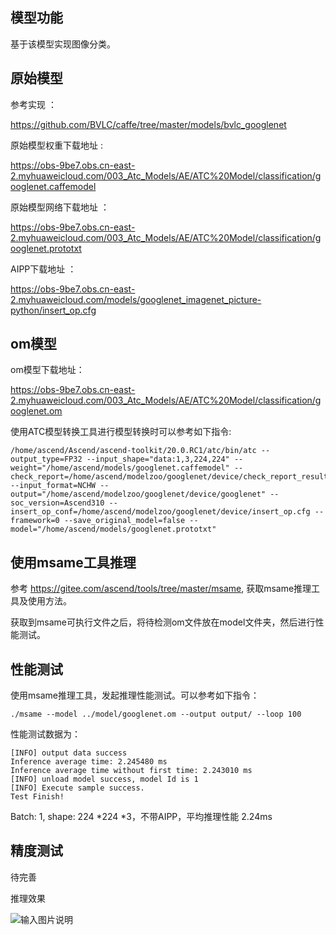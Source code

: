 ## 模型功能

 基于该模型实现图像分类。

## 原始模型

参考实现 ：

https://github.com/BVLC/caffe/tree/master/models/bvlc_googlenet

原始模型权重下载地址 :

https://obs-9be7.obs.cn-east-2.myhuaweicloud.com/003_Atc_Models/AE/ATC%20Model/classification/googlenet.caffemodel

原始模型网络下载地址 ：

https://obs-9be7.obs.cn-east-2.myhuaweicloud.com/003_Atc_Models/AE/ATC%20Model/classification/googlenet.prototxt

AIPP下载地址 ：

https://obs-9be7.obs.cn-east-2.myhuaweicloud.com/models/googlenet_imagenet_picture-python/insert_op.cfg

## om模型

om模型下载地址：

https://obs-9be7.obs.cn-east-2.myhuaweicloud.com/003_Atc_Models/AE/ATC%20Model/classification/googlenet.om

使用ATC模型转换工具进行模型转换时可以参考如下指令:

```
/home/ascend/Ascend/ascend-toolkit/20.0.RC1/atc/bin/atc --output_type=FP32 --input_shape="data:1,3,224,224" --weight="/home/ascend/models/googlenet.caffemodel" --check_report=/home/ascend/modelzoo/googlenet/device/check_report_result.json --input_format=NCHW --output="/home/ascend/modelzoo/googlenet/device/googlenet" --soc_version=Ascend310 --insert_op_conf=/home/ascend/modelzoo/googlenet/device/insert_op.cfg --framework=0 --save_original_model=false --model="/home/ascend/models/googlenet.prototxt" 
```

## 使用msame工具推理

参考 https://gitee.com/ascend/tools/tree/master/msame, 获取msame推理工具及使用方法。

获取到msame可执行文件之后，将待检测om文件放在model文件夹，然后进行性能测试。

## 性能测试

使用msame推理工具，发起推理性能测试。可以参考如下指令： 

```
./msame --model ../model/googlenet.om --output output/ --loop 100
```

性能测试数据为：

```
[INFO] output data success
Inference average time: 2.245480 ms
Inference average time without first time: 2.243010 ms
[INFO] unload model success, model Id is 1
[INFO] Execute sample success.
Test Finish!
```

Batch: 1, shape:  224 *224 *3，不带AIPP，平均推理性能 2.24ms

## 精度测试

待完善

推理效果

![输入图片说明](https://images.gitee.com/uploads/images/2020/1127/161133_c32fe9f8_7990837.png "dog.png")
